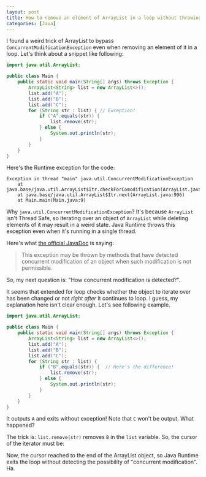 ```yaml
---
layout: post
title: How to remove an element of ArrayList in a loop without throwing ConcurrentModificationException
categories: [Java]
---
```


I found a weird trick of ArrayList to bypass `ConcurrentModificationException` even when removing an element of it in a loop. Let's think about a snippet like following:

```java
import java.util.ArrayList;

public class Main {
    public static void main(String[] args) throws Exception {
        ArrayList<String> list = new ArrayList<>();
        list.add("A");
        list.add("B");
        list.add("C");
        for (String str : list) { // Exception!
            if ("A".equals(str)) {
                list.remove(str);
            } else {
                System.out.println(str);
            }
        }
    }
}
```

Here's the Runtime exception for the code:

```
Exception in thread "main" java.util.ConcurrentModificationException
	at java.base/java.util.ArrayList$Itr.checkForComodification(ArrayList.java:1042)
	at java.base/java.util.ArrayList$Itr.next(ArrayList.java:996)
	at Main.main(Main.java:9)
```

Why `java.util.ConcurrentModificationException`? It's because `ArrayList` isn't Thread Safe, so iterating over an object of `ArrayList` while deleting elements of it may result in a weird state. Java Runtime throws this exception even when it's running in a single thread.

Here's what [the official JavaDoc](https://docs.oracle.com/javase/8/docs/api/java/util/ConcurrentModificationException.html) is saying:

> This exception may be thrown by methods that have detected concurrent modification of an object when such modification is not permissible.

So, my next question is: "How concurrent modification is detected?".

It seems that extended for loop checks whether the object to iterate over has been changed or not *right after* it continues to loop. I guess, my explanation here isn't clear enough. Let's see following example.

```java
import java.util.ArrayList;

public class Main {
    public static void main(String[] args) throws Exception {
        ArrayList<String> list = new ArrayList<>();
        list.add("A");
        list.add("B");
        list.add("C");
        for (String str : list) {
            if ("B".equals(str)) {  // Here's the difference!
                list.remove(str);
            } else {
                System.out.println(str);
            }
        }
    }
}
```

It outputs `A` and exits without exception! Note that `C` won't be output. What happened?

The trick is: `list.remove(str)` removes `B` in the `list` variable. So, the cursor of the iterator must be:

<script src="https://gist.github.com/mahata/393968548c3710518e7292c509dd402a.js"></script>

Now, the cursor reached to the end of the ArrayList object, so Java Runtime exits the loop without detecting the possibility of "concurrent modification". Ha.
